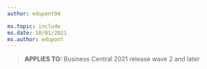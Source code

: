 ```yaml
---
author: edupont04

ms.topic: include
ms.date: 10/01/2021
ms.author: edupont
---
```

> **APPLIES TO:** Business Central 2021 release wave 2 and later